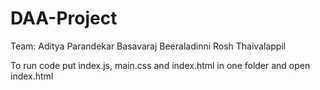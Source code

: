 # DAA-Project
Team:
Aditya Parandekar
Basavaraj Beeraladinni
Rosh Thaivalappil

To run code put index.js, main.css and index.html in one folder and open index.html
